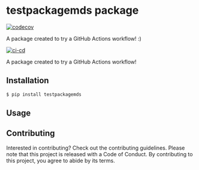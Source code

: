 # testpackagemds package


[![codecov](https://codecov.io/gh/flor14/testpackagemds/branch/main/graph/badge.svg)](https://codecov.io/gh/flor14/testpackagemds)



A package created to try a GitHub Actions workflow! :)


[![ci-cd](https://github.com/flor14/testpackagemds/actions/workflows/ci-cd.yml/badge.svg)](https://github.com/flor14/testpackagemds/actions/workflows/ci-cd.yml)

A package created to try a GitHub Actions workflow!


## Installation

```bash
$ pip install testpackagemds
```

## Usage

## Contributing

Interested in contributing? Check out the contributing guidelines. Please note that this project is released with a Code of Conduct. By contributing to this project, you agree to abide by its terms.




